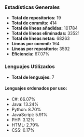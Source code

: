 <!-- #stats -->
### Estadísticas Generales
- **Total de repositorios:** 19
- **Total de commits:** 414
- **Total de líneas añadidas:** 101784
- **Total de líneas eliminadas:** 33521
- **Total de líneas netas:** 68263
- **Líneas por commit:** 164
- **Líneas por repositorio:** 3592
- **Eficiencia:** 67.07%

### Lenguajes Utilizados
- **Total de lenguajes:** 7
#### Lenguajes ordenados por uso:
  - C#: 66.07%
  - Java: 13.24%
  - Python: 8.70%
  - JavaScript: 5.91%
  - PHP: 3.12%
  - HTML: 2.79%
  - CSS: 0.17%
<!-- #/stats -->

<!-- #process -->
<!--
	cores: 4
	runtime: 79.61745953559875s
-->
<!-- #/process -->
